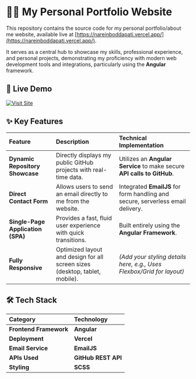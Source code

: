 # 🧑‍💻 My Personal Portfolio Website

This repository contains the source code for my personal portfolio/about me website, available live at [https://nareinboddapati.vercel.app/](https://nareinboddapati.vercel.app/).

It serves as a central hub to showcase my skills, professional experience, and personal projects, demonstrating my proficiency with modern web development tools and integrations, particularly using the **Angular** framework.

## 🚀 Live Demo

[![Visit Site](https://img.shields.io/badge/Live%20Demo-View%20Website-blue?style=for-the-badge&logo=vercel)](https://nareinboddapati.vercel.app/)

## ✨ Key Features

| Feature | Description | Technical Implementation |
| :--- | :--- | :--- |
| **Dynamic Repository Showcase** | Directly displays my public GitHub projects with real-time data. | Utilizes an **Angular Service** to make secure **API calls to GitHub**. |
| **Direct Contact Form** | Allows users to send an email directly to me from the website. | Integrated **EmailJS** for form handling and secure, serverless email delivery. |
| **Single-Page Application (SPA)** | Provides a fast, fluid user experience with quick transitions. | Built entirely using the **Angular Framework**. |
| **Fully Responsive** | Optimized layout and design for all screen sizes (desktop, tablet, mobile). | *(Add your styling details here, e.g., Uses Flexbox/Grid for layout)* |

## 🛠️ Tech Stack

| Category | Technology |
| :--- | :--- |
| **Frontend Framework** | **Angular** |
| **Deployment** | **Vercel** |
| **Email Service** | **EmailJS** |
| **APIs Used** | **GitHub REST API** |
| **Styling** | **SCSS** |

